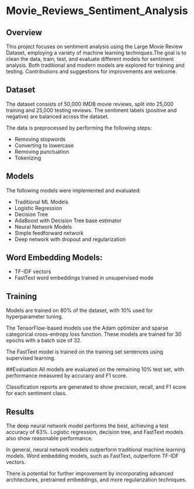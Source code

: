 # Movie_Reviews_Sentiment_Analysis

## Overview
This project focuses on sentiment analysis using the Large Movie Review Dataset, employing a variety of machine learning techniques.The goal is to clean the data, train, test, and evaluate different models for sentiment analysis. Both traditional and modern models are explored for training and testing. Contributions and suggestions for improvements are welcome.

## Dataset
The dataset consists of 50,000 IMDB movie reviews, split into 25,000 training and 25,000 testing reviews. The sentiment labels (positive and negative) are balanced across the dataset.

The data is preprocessed by performing the following steps:

- Removing stopwords
- Converting to lowercase
- Removing punctuation
- Tokenizing

## Models
The following models were implemented and evaluated:
- Traditional ML Models
- Logistic Regression
- Decision Tree
- AdaBoost with Decision Tree base estimator
- Neural Network Models
- Simple feedforward network
- Deep network with dropout and regularization

## Word Embedding Models:
- TF-IDF vectors
- FastText word embeddings trained in unsupervised mode

## Training
Models are trained on 80% of the dataset, with 10% used for hyperparameter tuning.

The TensorFlow-based models use the Adam optimizer and sparse categorical cross-entropy loss function. These models are trained for 30 epochs with a batch size of 32.

The FastText model is trained on the training set sentences using supervised learning.

##Evaluation
All models are evaluated on the remaining 10% test set, with performance measured by accuracy and F1 score.

Classification reports are generated to show precision, recall, and F1 score for each sentiment class.

## Results
The deep neural network model performs the best, achieving a test accuracy of 63%. Logistic regression, decision tree, and FastText models also show reasonable performance.

In general, neural network models outperform traditional machine learning models. Word embedding models, such as FastText, outperform TF-IDF vectors.

There is potential for further improvement by incorporating advanced architectures, pretrained embeddings, and more regularization techniques.

